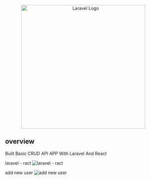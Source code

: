 <p align="center"><a href="https://laravel.com" target="_blank"><img src="https://raw.githubusercontent.com/laravel/art/master/logo-lockup/5%20SVG/2%20CMYK/1%20Full%20Color/laravel-logolockup-cmyk-red.svg" width="400" alt="Laravel Logo"></a></p>
 
 
 ## overview
 
 
 <p> Built Basic CRUD API APP With Laravel And React</p>
 
laravel - ract
![laravel - ract](https://user-images.githubusercontent.com/64865917/213860883-45e5eff3-45b8-4c89-a2c9-b9eb47197362.PNG)

add new user
![add new user](https://user-images.githubusercontent.com/64865917/213860882-eed525d0-8a82-48b2-9160-3fb03e73233c.PNG)
